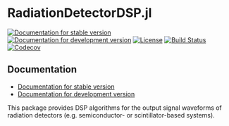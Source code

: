# RadiationDetectorDSP.jl

[![Documentation for stable version](https://img.shields.io/badge/docs-stable-blue.svg)](https://JuliaPhysics.github.io/RadiationDetectorDSP.jl/stable)
[![Documentation for development version](https://img.shields.io/badge/docs-dev-blue.svg)](https://JuliaPhysics.github.io/RadiationDetectorDSP.jl/dev)
[![License](http://img.shields.io/badge/license-MIT-brightgreen.svg?style=flat)](LICENSE.md)
[![Build Status](https://github.com/JuliaPhysics/RadiationDetectorDSP.jl/workflows/CI/badge.svg?branch=master)](https://github.com/JuliaPhysics/RadiationDetectorDSP.jl/actions?query=workflow%3ACI)
[![Codecov](https://codecov.io/gh/JuliaPhysics/RadiationDetectorDSP.jl/branch/master/graph/badge.svg)](https://codecov.io/gh/JuliaPhysics/RadiationDetectorDSP.jl)


## Documentation

* [Documentation for stable version](https://JuliaPhysics.github.io/RadiationDetectorDSP.jl/stable)
* [Documentation for development version](https://JuliaPhysics.github.io/RadiationDetectorDSP.jl/dev)

This package provides DSP algorithms for the output signal waveforms of radiation detectors (e.g. semiconductor- or scintillator-based systems).

